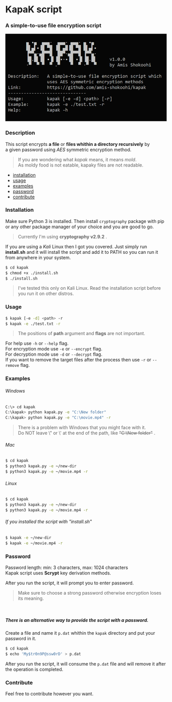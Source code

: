 # KapaK script
### A simple-to-use file encryption script
![kapak-screenshot](screenshot.png)

### Description
This script encrypts **a file** or **files whithin a directory recursively** by<br>
a given password using _AES_ symmetric encryption method.

> If you are wondering what _kapak_ means, it means _mold_.<br>
> As moldy food is not eatable, kapaky files are not readable.

- [installation](#Installation)
- [usage](#Usage)
- [examples](#Examples)
- [password](#Password)
- [contribute](#Contribute)

### Installation
Make sure Python 3 is installed.
Then install `cryptography` package with pip or any other package manager of your choice and you are good to go.
> Currently I'm using **cryptography v2.9.2** .

If you are using a _Kali_ Linux then I got you covered.
Just simply run **install.sh** and it will install the script and add it to PATH so you can run it from anywhere in your system.
```sh
$ cd kapak
$ chmod +x ./install.sh
$ ./install.sh
```
> I've tested this only on Kali Linux.
> Read the installation script before you run it on other distros.

### Usage
```sh
$ kapak [-e -d] <path> -r
$ kapak -e ./test.txt -r
```
> The positions of **path** argument and **flags** are not important.

For help use `-h` or `--help` flag.<br>
For encryption mode use `-e` or `--encrypt` flag.<br>
For decryption mode use `-d` or `--decrypt` flag.<br>
If you want to remove the target files after the process then use `-r` or `--remove` flag.

### Examples

###### Windows
```sh
C:\> cd kapak
C:\kapak> python kapak.py -e "C:\New folder"
C:\kapak> python kapak.py -e "C:\movie.mp4" -r
```
> There is a problem with Windows that you might face with it.<br>
> Do NOT leave \\" or \\' at the end of the path, like ~~"C:\New folder\"~~ .

###### Mac
```sh
$ cd kapak
$ python3 kapak.py -e ~/new-dir
$ python3 kapak.py -e ~/movie.mp4 -r
```

###### Linux
```sh
$ cd kapak
$ python3 kapak.py -e ~/new-dir
$ python3 kapak.py -e ~/movie.mp4 -r
```

###### If you installed the script with "install.sh"
```sh
$ kapak -e ~/new-dir
$ kapak -e ~/movie.mp4 -r
```

### Password
Password length: min: 3 characters, max: 1024 characters<br>
Kapak script uses **Scrypt** key derivation methods.

After you run the script, it will prompt you to enter password.
> Make sure to choose a strong password otherwise encryption loses its meaning.

<br>

##### There is an alternative way to provide the script with a password.
Create a file and name it `p.dat` whithin the `kapak` directory and put your password in it.
```sh
$ cd kapak
$ echo 'My$tr0n9P@ssw0rD' > p.dat
```
After you run the script, it will consume the `p.dat` file and will remove it after the operation is completed.

### Contribute
Feel free to contribute however you want.
